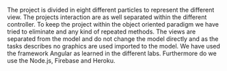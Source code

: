 The project is divided in eight different particles to represent the different view. The projects interaction are as well separated within the different controller. To keep the project within the object oriented paradigm we have tried to eliminate and any kind of repeated methods. The views are separated from the model and do not change the model directly and as the tasks describes no graphics are used imported to the model. We have used the framework Angular as learned in the different labs. Furthermore do we use the Node.js, Firebase and Heroku.  